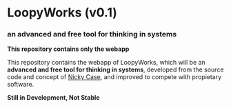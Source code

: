 # LoopyWorks (v0.1)
### an advanced and free tool for thinking in systems

**This repository contains only the webapp**

This repository contains the webapp of LoopyWorks, which will be an **advanced and free tool for thinking in systems**, developed from the source code and concept of [Nicky Case](http://ncase.me), and improved to compete with propietary software.

**Still in Development, Not Stable**